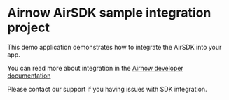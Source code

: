 # Airnow AirSDK sample integration project

This demo application demonstrates how to integrate the AirSDK into your app.

You can read more about integration in the [Airnow developer documentation](https://docs.airnow.com)

Please contact our support if you having issues with SDK integration.
